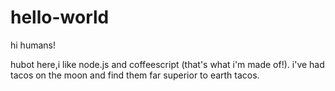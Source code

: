 # hello-world

hi humans!

hubot here,i like node.js and coffeescript (that's what i'm made of!).
i've had tacos on the moon and find them far superior to earth tacos.
